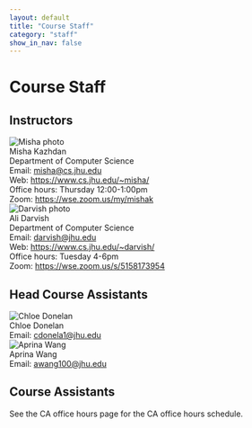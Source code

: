 ```yaml
---
layout: default
title: "Course Staff"
category: "staff"
show_in_nav: false
---
```


# Course Staff

## Instructors

<div class="card_container">
  <div class="card">
    <img alt="Misha photo" src="{{site.baseurl}}/img/staffpix/misha.jpg">
    <div class="details">
    <span class="name_and_role">Misha Kazhdan</span><br>
    Department of Computer Science<br>
    Email: <a href="mailto:misha@cs.jhu.edu">misha@cs.jhu.edu</a><br>
    Web: <a class="external" target="_blank" href="https://www.cs.jhu.edu/~misha/">https://www.cs.jhu.edu/~misha/</a><br>
    Office hours: Thursday 12:00-1:00pm<br>
    Zoom: <a class="external" target="_blank" href="https://wse.zoom.us/my/mishak">https://wse.zoom.us/my/mishak</a>
    </div>
  </div>
  <div class="card">
    <img alt="Darvish photo" src="{{site.baseurl}}/img/staffpix/darvish.jpg">
    <div class="details">
    <span class="name_and_role">Ali Darvish</span><br>
    Department of Computer Science<br>
    Email: <a href="mailto:darvish@jhu.edu">darvish@jhu.edu</a><br>
    Web: <a class="external" target="_blank" href="https://www.cs.jhu.edu/~darvish/">https://www.cs.jhu.edu/~darvish/</a><br>
    Office hours: Tuesday 4-6pm<br>
    Zoom: <a class="external" target="_blank" href="https://wse.zoom.us/s/5158173954">https://wse.zoom.us/s/5158173954</a>
    </div>
  </div>
</div>

## Head Course Assistants

<!--
<div class="card_container">

<div class="card">
  <img alt="Anika photo" src="{{site.baseurl}}/img/staffpix/anika.jpg">
  <div class="details">
   <span class="name_and_role">Anika Misra</span><br>
   Email: <a href="mailto:amisra7@jhu.edu">amisra7@jhu.edu</a><br>
  </div>
</div>

</div>
-->

<div class="card_container">

<div class="card">
  <img alt="Chloe Donelan" src="{{site.baseurl}}/img/staffpix/chloe.jpg">
  <div class="details">
   <span class="name_and_role">Chloe Donelan</span><br>
   Email: <a href="mailto:cdonela1@jhu.edu">cdonela1@jhu.edu</a><br>
  </div>
</div>

<div class="card">
  <img alt="Aprina Wang" src="{{site.baseurl}}/img/staffpix/aprina.jpg">
  <div class="details">
   <span class="name_and_role">Aprina Wang</span><br>
   Email: <a href="mailto:awang100@jhu.edu">awang100@jhu.edu</a><br>
  </div>
</div>

</div>


## Course Assistants

See the CA office hours page for the CA office hours schedule.


